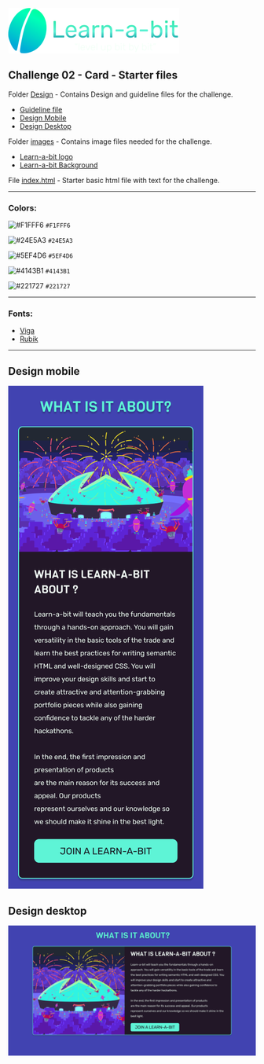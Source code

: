 <img src="../Challenge01/images/learnabit-logo.svg" />

## Challenge 02 - Card - Starter files

Folder [Design](./design-guideline) - Contains Design and guideline files for the challenge.

- [Guideline file](./design-guideline/learnabit-ch01-guideline.pdf)
- [Design Mobile](./design-guideline/learnabit-ch01-mobile.png)
- [Design Desktop](./design-guideline/learnabit-ch01-desktop.png)

Folder [images](./images) - Contains image files needed for the challenge.

- [Learn-a-bit logo](./images/learnabit-logo.svg)
- [Learn-a-bit Background](./images/mintbean-dome.png)

File [index.html](./index.html) - Starter basic html file with text for the challenge.

---

### Colors:

![#F1FFF6](https://via.placeholder.com/32/F1FFF6/000000?text=+) `#F1FFF6`

![#24E5A3](https://via.placeholder.com/32/24E5A3/000000?text=+) `#24E5A3`

![#5EF4D6](https://via.placeholder.com/32/5EF4D6/000000?text=+) `#5EF4D6`

![#4143B1](https://via.placeholder.com/32/4143B1/000000?text=+) `#4143B1`

![#221727](https://via.placeholder.com/32/221727/000000?text=+) `#221727`

---

### Fonts:

- [Viga](https://fonts.google.com/specimen/Viga?query=viga)
- [Rubik](https://fonts.google.com/specimen/Rubik?query=rubik)

---

## Design mobile

![design mobile](./design-guideline/learnabit-ch02-mobile.png)

## Design desktop

![design desktop](./design-guideline/learnabit-ch02-desktop.png)
